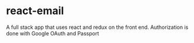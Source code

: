 # react-email
A full stack app that uses react and redux on the front end. Authorization is done with Google OAuth and Passport
